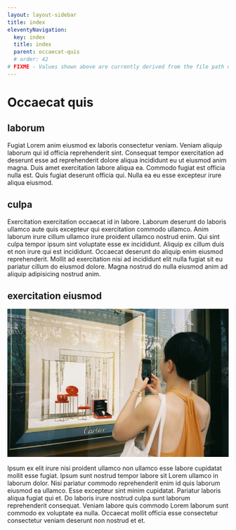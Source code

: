 ```yaml
---
layout: layout-sidebar
title: index
eleventyNavigation:
  key: index
  title: index
  parent: occaecat-quis
  # order: 42
# FIXME - Values shown above are currently derived from the file path only, except order which is also commented out because it is optional. Correct as desired and delete comment(s).
---
```


# Occaecat quis

## laborum

Fugiat Lorem anim eiusmod ex laboris consectetur veniam. Veniam aliquip laborum qui id officia reprehenderit sint. Consequat tempor exercitation ad deserunt esse ad reprehenderit dolore aliqua incididunt eu ut eiusmod anim magna. Duis amet exercitation labore aliqua ea. Commodo fugiat est officia nulla est. Quis fugiat deserunt officia qui. Nulla ea eu esse excepteur irure aliqua eiusmod.

## culpa

Exercitation exercitation occaecat id in labore. Laborum deserunt do laboris ullamco aute quis excepteur qui exercitation commodo ullamco. Anim laborum irure cillum ullamco irure proident ullamco nostrud enim. Qui sint culpa tempor ipsum sint voluptate esse ex incididunt. Aliquip ex cillum duis et non irure qui est incididunt. Occaecat deserunt do aliquip enim eiusmod reprehenderit. Mollit ad exercitation nisi ad incididunt elit nulla fugiat sit eu pariatur cillum do eiusmod dolore. Magna nostrud do nulla eiusmod anim ad aliquip adipisicing nostrud anim.

## exercitation eiusmod

<img class="bordered" src="/static/images/bulksplash-hathudong-v0T8P2Nqb9Q.jpg" alt="bulksplash-hathudong-v0T8P2Nqb9Q.jpg" />

Ipsum ex elit irure nisi proident ullamco non ullamco esse labore cupidatat mollit esse fugiat. Ipsum sunt nostrud tempor labore sit Lorem ullamco in laborum dolor. Nisi pariatur commodo reprehenderit enim id quis laborum eiusmod ea ullamco. Esse excepteur sint minim cupidatat. Pariatur laboris aliqua fugiat qui et. Do laboris irure nostrud culpa sunt laborum reprehenderit consequat. Veniam labore quis commodo Lorem laborum sunt commodo ex voluptate ea nulla. Occaecat mollit officia esse consectetur consectetur veniam deserunt non nostrud et et.